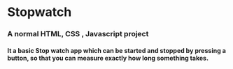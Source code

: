 # Stopwatch

### A normal HTML, CSS , Javascript project

#### It a basic Stop watch app which can be started and stopped by pressing a button, so that you can measure exactly how long something takes.
